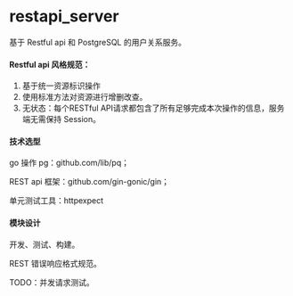 # restapi_server

基于 Restful api 和 PostgreSQL 的用户关系服务。

#### Restful api 风格规范：
1. 基于统一资源标识操作
2. 使用标准方法对资源进行增删改查。
3. 无状态：每个RESTful API请求都包含了所有足够完成本次操作的信息，服务端无需保持 Session。

#### 技术选型
go 操作 pg：github.com/lib/pq；

REST api 框架：github.com/gin-gonic/gin；

单元测试工具：httpexpect


#### 模块设计
开发、测试、构建。

REST 错误响应格式规范。

TODO：并发请求测试。

